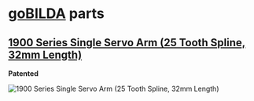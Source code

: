 # [goBILDA](https://www.gobilda.com/) parts
## [1900 Series Single Servo Arm (25 Tooth Spline, 32mm Length)](https://www.gobilda.com/1900-series-single-servo-arm-25-tooth-spline-32mm-length/)

**Patented**

<img alt='1900 Series Single Servo Arm (25 Tooth Spline, 32mm Length)' src='../../../generated_files/parts/gobilda/motion-servo-attach-arm-25t.svg'/>
